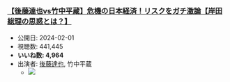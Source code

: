 ### [【後藤達也vs竹中平蔵】危機の日本経済！リスクをガチ激論【岸田総理の思惑とは？】](https://www.youtube.com/watch?v=WbhWsa0erYA)
-   公開日: 2024-02-01
-   視聴数: 441,445
-   **いいね数: 4,964**
-   出演者: [後藤達也](/rehacq_fan/people/後藤達也 "wikilink"), 竹中平蔵
    - [![](https://img.youtube.com/vi/WbhWsa0erYA/hqdefault.jpg)](https://www.youtube.com/watch?v=WbhWsa0erYA)
